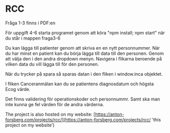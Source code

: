 # RCC

Fråga 1-3 finns i PDF:en

För uppgift 4-6 starta programet genom att köra 
"npm install; npm start" när du står i mappen fraga3-6

Du kan lägga till patienter genom att skriva en en nytt personnummer. 
När du har minst en patient kan du börja lägga till data till den personen.
Genom att välja den i den andra dropdown menyn. 
Navigera i flikarna beroende på vilken data du vill lägga till för den personen. 

När du trycker på spara så sparas datan i den fliken i window.inca objektet.

I fliken Canceranmälan kan du se patientens diagnosdatum och högsta Ecog värde.


Det finns validering för operationskoder och personnummr.
Samt ska man inte kunna ge fel värden för de andra värderna. 


The project is also hosted on my website: 
    [https://anton-forsberg.com/projects/rcc/](https://anton-forsberg.com/projects/rcc/ 'this project on my website')
